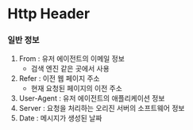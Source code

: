 # Http Header

### 일반 정보
1) From : 유저 에이전트의 이메일 정보
    - 검색 엔진 같은 곳에서 사용
2) Refer : 이전 웹 페이지 주소
    - 현재 요청된 페이지의 이전 주소
3) User-Agent : 유저 에이전트의 애플리케이션 정보
4) Server : 요청을 처리하는 오리진 서버의 소프트웨어 정보
5) Date : 메시지가 생성된 날짜
